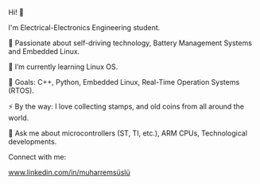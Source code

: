 Hi! 👋

I'm Electrical-Electronics Engineering student.

🔭 Passionate about self-driving technology, Battery Management Systems and Embedded Linux.

🌱 I’m currently learning Linux OS.

🥅 Goals: C++, Python, Embedded Linux, Real-Time Operation Systems (RTOS).

⚡ By the way: I love collecting stamps, and old coins from all around the world.

👋 Ask me about microcontrollers (ST, TI, etc.), ARM CPUs, Technological developments.

Connect with me:

www.linkedin.com/in/muharremsüslü

